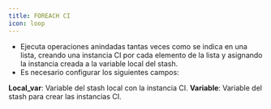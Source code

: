 ```yaml
---
title: FOREACH CI
icon: loop
---
```


* Ejecuta operaciones anindadas tantas veces como se indica en una lista, creando una instancia CI por cada elemento de la lista y asignando la instancia creada a la variable local del stash.
* Es necesario configurar los siguientes campos:

**Local_var**: Variable del stash local con la instancia CI.
**Variable**: Variable del stash para crear las instancias CI.



